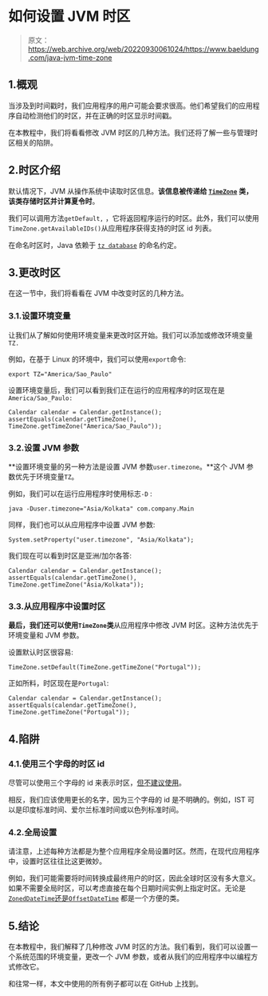 # 如何设置 JVM 时区

> 原文：<https://web.archive.org/web/20220930061024/https://www.baeldung.com/java-jvm-time-zone>

## 1.概观

当涉及到时间戳时，我们应用程序的用户可能会要求很高。他们希望我们的应用程序自动检测他们的时区，并在正确的时区显示时间戳。

在本教程中，我们将看看修改 JVM 时区的几种方法。我们还将了解一些与管理时区相关的陷阱。

## 2.时区介绍

默认情况下，JVM 从操作系统中读取时区信息。**该信息被传递给 [`TimeZone`](https://web.archive.org/web/20221108234443/https://docs.oracle.com/en/java/javase/11/docs/api/java.base/java/util/TimeZone.html) 类，该类存储时区并计算夏令时**。

我们可以调用方法`getDefault,` ，它将返回程序运行的时区。此外，我们可以使用`TimeZone.getAvailableIDs()`从应用程序获得支持的时区 id 列表。

在命名时区时，Java 依赖于 [`tz database`](https://web.archive.org/web/20221108234443/https://en.wikipedia.org/wiki/List_of_tz_database_time_zones#List) 的命名约定。

## 3.更改时区

在这一节中，我们将看看在 JVM 中改变时区的几种方法。

### 3.1.设置环境变量

让我们从了解如何使用环境变量来更改时区开始。我们可以添加或修改环境变量`TZ.`

例如，在基于 Linux 的环境中，我们可以使用`export`命令:

```
export TZ="America/Sao_Paulo"
```

设置环境变量后，我们可以看到我们正在运行的应用程序的时区现在是`America/Sao_Paulo:`

```
Calendar calendar = Calendar.getInstance();
assertEquals(calendar.getTimeZone(), TimeZone.getTimeZone("America/Sao_Paulo"));
```

### 3.2.设置 JVM 参数

**设置环境变量的另一种方法是设置 JVM 参数`user.timezone`。**这个 JVM 参数优先于环境变量`TZ`。

例如，我们可以在运行应用程序时使用标志`-D` :

```
java -Duser.timezone="Asia/Kolkata" com.company.Main
```

同样，我们也可以从应用程序中设置 JVM 参数:

```
System.setProperty("user.timezone", "Asia/Kolkata");
```

我们现在可以看到时区是亚洲/加尔各答:

```
Calendar calendar = Calendar.getInstance();
assertEquals(calendar.getTimeZone(), TimeZone.getTimeZone("Asia/Kolkata"));
```

### 3.3.从应用程序中设置时区

**最后，我们还可以使用`TimeZone`类**从应用程序中修改 JVM 时区。这种方法优先于环境变量和 JVM 参数。

设置默认时区很容易:

```
TimeZone.setDefault(TimeZone.getTimeZone("Portugal"));
```

正如所料，时区现在是`Portugal`:

```
Calendar calendar = Calendar.getInstance();
assertEquals(calendar.getTimeZone(), TimeZone.getTimeZone("Portugal"));
```

## 4.陷阱

### 4.1.使用三个字母的时区 id

尽管可以使用三个字母的 id 来表示时区，[但不建议使用](https://web.archive.org/web/20221108234443/https://docs.oracle.com/en/java/javase/11/docs/api/java.base/java/util/TimeZone.html)。

相反，我们应该使用更长的名字，因为三个字母的 id 是不明确的。例如，IST 可以是印度标准时间、爱尔兰标准时间或以色列标准时间。

### 4.2.全局设置

请注意，上述每种方法都是为整个应用程序全局设置时区。然而，在现代应用程序中，设置时区往往比这更微妙。

例如，我们可能需要将时间转换成最终用户的时区，因此全球时区没有多大意义。如果不需要全局时区，可以考虑直接在每个日期时间实例上指定时区。无论是 [`ZonedDateTime`还是`OffsetDateTime`](/web/20221108234443/https://www.baeldung.com/java-zoneddatetime-offsetdatetime) 都是一个方便的类。

## 5.结论

在本教程中，我们解释了几种修改 JVM 时区的方法。我们看到，我们可以设置一个系统范围的环境变量，更改一个 JVM 参数，或者从我们的应用程序中以编程方式修改它。

和往常一样，本文中使用的所有例子都可以在 GitHub 上找到。
